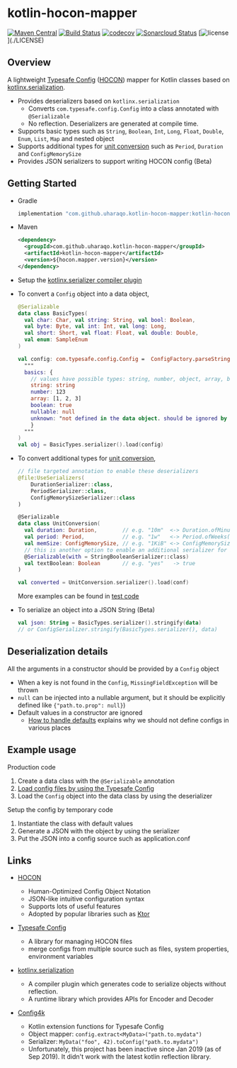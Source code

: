 kotlin-hocon-mapper
===================

[![Maven Central](https://maven-badges.herokuapp.com/maven-central/com.github.uharaqo.kotlin-hocon-mapper/kotlin-hocon-mapper/badge.svg)](https://maven-badges.herokuapp.com/maven-central/com.github.uharaqo.kotlin-hocon-mapper/kotlin-hocon-mapper)
[![Build Status](https://travis-ci.org/uharaqo/kotlin-hocon-mapper.svg?branch=master)](https://travis-ci.org/uharaqo/kotlin-hocon-mapper)
[![codecov](https://codecov.io/gh/uharaqo/kotlin-hocon-mapper/branch/master/graph/badge.svg)](https://codecov.io/gh/uharaqo/kotlin-hocon-mapper)
[![Sonarcloud Status](https://sonarcloud.io/api/project_badges/measure?project=com.lapots.breed.judge:judge-rule-engine&metric=alert_status)](https://sonarcloud.io/dashboard?id=com.lapots.breed.judge:judge-rule-engine)
[![license](https://img.shields.io/badge/license-Apache%202-blue")](./LICENSE)

Overview
--------
A lightweight [Typesafe Config](https://github.com/lightbend/config) ([HOCON](https://github.com/lightbend/config/blob/master/HOCON.md)) mapper for Kotlin classes based on [kotlinx.serialization](https://github.com/Kotlin/kotlinx.serialization).
- Provides deserializers based on `kotlinx.serialization`
  - Converts `com.typesafe.config.Config` into a class annotated with `@Serializable`
  - No reflection. Deserializers are generated at compile time.
- Supports basic types such as `String`, `Boolean`, `Int`, `Long`, `Float`, `Double`, `Enum`, `List`, `Map` and nested object
- Supports additional types for [unit conversion](https://github.com/lightbend/config/blob/master/HOCON.md#units-format) such as `Period`, `Duration` and `ConfigMemorySize`
- Provides JSON serializers to support writing HOCON config (Beta)

Getting Started
---------------

- Gradle
  ```gradle
  implementation "com.github.uharaqo.kotlin-hocon-mapper:kotlin-hocon-mapper:$hocon_mapper_version"
  ```

- Maven
  ```xml
  <dependency>
    <groupId>com.github.uharaqo.kotlin-hocon-mapper</groupId>
    <artifactId>kotlin-hocon-mapper</artifactId>
    <version>${hocon.mapper.version}</version>
  </dependency>
  ```

- Setup the [kotlinx.serializer compiler plugin](https://github.com/Kotlin/kotlinx.serialization#setup)

- To convert a `Config` object into a data object,
  ```kotlin
  @Serializable
  data class BasicTypes(
    val char: Char, val string: String, val bool: Boolean,
    val byte: Byte, val int: Int, val long: Long,
    val short: Short, val float: Float, val double: Double,
    val enum: SampleEnum
  )
  
  val config: com.typesafe.config.Config =  ConfigFactory.parseString(
    """
    basics: {
      // values have possible types: string, number, object, array, boolean, null
      string: string
      number: 123
      array: [1, 2, 3]
      boolean: true
      nullable: null
      unknown: "not defined in the data object. should be ignored by the parser"
      }
    """
  )
  val obj = BasicTypes.serializer().load(config)
  ```

- To convert additional types for [unit conversion](https://github.com/lightbend/config/blob/master/HOCON.md#units-format),
  ```kotlin
  // file targeted annotation to enable these deserializers
  @file:UseSerializers(
      DurationSerializer::class,
      PeriodSerializer::class,
      ConfigMemorySizeSerializer::class
  )
  
  @Serializable
  data class UnitConversion(
    val duration: Duration,        // e.g. "10m"  <-> Duration.ofMinutes(10)
    val period: Period,            // e.g. "1w"   <-> Period.ofWeeks(10)
    val memSize: ConfigMemorySize, // e.g. "1KiB" <-> ConfigMemorySize.ofBytes(1024)
    // this is another option to enable an additional serializer for a field
    @Serializable(with = StringBooleanSerializer::class)
    val textBoolean: Boolean       // e.g. "yes"   -> true
  )
  
  val converted = UnitConversion.serializer().load(conf)
  ```
  More examples can be found in [test code](kotlin-hocon-mapper/src/test/kotlin/com/github/uharaqo/hocon/mapper/SerializerDeserializerTest.kt)

- To serialize an object into a JSON String (Beta)
  ```kotlin
  val json: String = BasicTypes.serializer().stringify(data)
  // or ConfigSerializer.stringify(BasicTypes.serializer(), data)
  ```

Deserialization details
-----------------------

All the arguments in a constructor should be provided by a `Config` object
- When a key is not found in the `Config`, `MissingFieldException` will be thrown 
- `null` can be injected into a nullable argument, but it should be explicitly defined like `{"path.to.prop": null}`)
- Default values in a constructor are ignored
  - [How to handle defaults](https://github.com/lightbend/config#how-to-handle-defaults)
    explains why we should not define configs in various places

Example usage
-------------
Production code
1. Create a data class with the `@Serializable` annotation
2. [Load config files by using the Typesafe Config](https://github.com/lightbend/config#standard-behavior)
3. Load the `Config` object into the data class by using the deserializer

Setup the config by temporary code
1. Instantiate the class with default values
2. Generate a JSON with the object by using the serializer
3. Put the JSON into a config source such as application.conf

Links
-----

- [HOCON](https://github.com/lightbend/config/blob/master/HOCON.md)
  - Human-Optimized Config Object Notation
  - JSON-like intuitive configuration syntax
  - Supports lots of useful features
  - Adopted by popular libraries such as [Ktor](https://ktor.io/servers/configuration.html#hocon-file)

- [Typesafe Config](https://github.com/lightbend/config)
  - A library for managing HOCON files
  - merge configs from multiple source such as files, system properties, environment variables

- [kotlinx.serialization](https://github.com/Kotlin/kotlinx.serialization)
  - A compiler plugin which generates code to serialize objects without reflection.
  - A runtime library which provides APIs for Encoder and Decoder

- [Config4k](https://github.com/config4k/config4k)
  - Kotlin extension functions for Typesafe Config
  - Object mapper: `config.extract<MyData>("path.to.mydata")`
  - Serializer: `MyData("foo", 42).toConfig("path.to.mydata")`
  - Unfortunately, this project has been inactive since Jan 2019 (as of Sep 2019).
    It didn't work with the latest kotlin reflection library.
